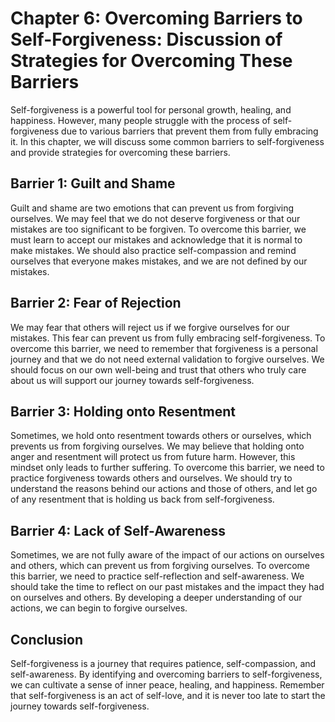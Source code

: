 Chapter 6: Overcoming Barriers to Self-Forgiveness: Discussion of Strategies for Overcoming These Barriers
==========================================================================================================

Self-forgiveness is a powerful tool for personal growth, healing, and happiness. However, many people struggle with the process of self-forgiveness due to various barriers that prevent them from fully embracing it. In this chapter, we will discuss some common barriers to self-forgiveness and provide strategies for overcoming these barriers.

Barrier 1: Guilt and Shame
--------------------------

Guilt and shame are two emotions that can prevent us from forgiving ourselves. We may feel that we do not deserve forgiveness or that our mistakes are too significant to be forgiven. To overcome this barrier, we must learn to accept our mistakes and acknowledge that it is normal to make mistakes. We should also practice self-compassion and remind ourselves that everyone makes mistakes, and we are not defined by our mistakes.

Barrier 2: Fear of Rejection
----------------------------

We may fear that others will reject us if we forgive ourselves for our mistakes. This fear can prevent us from fully embracing self-forgiveness. To overcome this barrier, we need to remember that forgiveness is a personal journey and that we do not need external validation to forgive ourselves. We should focus on our own well-being and trust that others who truly care about us will support our journey towards self-forgiveness.

Barrier 3: Holding onto Resentment
----------------------------------

Sometimes, we hold onto resentment towards others or ourselves, which prevents us from forgiving ourselves. We may believe that holding onto anger and resentment will protect us from future harm. However, this mindset only leads to further suffering. To overcome this barrier, we need to practice forgiveness towards others and ourselves. We should try to understand the reasons behind our actions and those of others, and let go of any resentment that is holding us back from self-forgiveness.

Barrier 4: Lack of Self-Awareness
---------------------------------

Sometimes, we are not fully aware of the impact of our actions on ourselves and others, which can prevent us from forgiving ourselves. To overcome this barrier, we need to practice self-reflection and self-awareness. We should take the time to reflect on our past mistakes and the impact they had on ourselves and others. By developing a deeper understanding of our actions, we can begin to forgive ourselves.

Conclusion
----------

Self-forgiveness is a journey that requires patience, self-compassion, and self-awareness. By identifying and overcoming barriers to self-forgiveness, we can cultivate a sense of inner peace, healing, and happiness. Remember that self-forgiveness is an act of self-love, and it is never too late to start the journey towards self-forgiveness.

